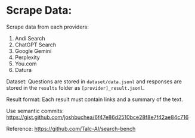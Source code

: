# Scrape Data:

Scrape data from each providers: 

1. Andi Search
2. ChatGPT Search
3. Google Gemini
4. Perplexity 
5. You.com
6. Datura


Dataset: Questions are stored in `dataset/data.jsonl` and responses are stored in the `results` folder as `[provider]_result.jsonl`.

Result format: Each result must contain links and a summary of the text.


Use semantic commits: https://gist.github.com/joshbuchea/6f47e86d2510bce28f8e7f42ae84c716


Reference:
https://github.com/Talc-AI/search-bench

